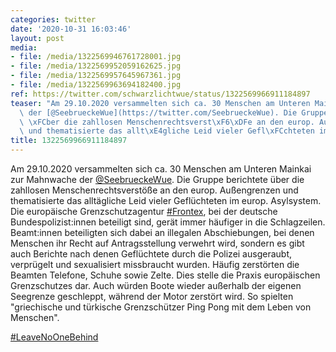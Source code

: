 ```yaml
---
categories: twitter
date: '2020-10-31 16:03:46'
layout: post
media:
- file: /media/1322569946761728001.jpg
- file: /media/1322569952059162625.jpg
- file: /media/1322569957645967361.jpg
- file: /media/1322569963694182400.jpg
ref: https://twitter.com/schwarzlichtwue/status/1322569966911184897
teaser: "Am 29.10.2020 versammelten sich ca. 30 Menschen am Unteren Mainkai zur Mahnwache\
  \ der [@SeebrueckeWue](https://twitter.com/SeebrueckeWue). Die Gruppe berichtete\
  \ \xFCber die zahllosen Menschenrechtsverst\xF6\xDFe an den europ. Au\xDFengrenzen\
  \ und thematisierte das allt\xE4gliche Leid vieler Gefl\xFCchteten im europ. Asylsystem. "
title: 1322569966911184897
---
```

Am 29.10.2020 versammelten sich ca. 30 Menschen am Unteren Mainkai zur Mahnwache der [@SeebrueckeWue](https://twitter.com/SeebrueckeWue). Die Gruppe berichtete über die zahllosen Menschenrechtsverstöße an den europ. Außengrenzen und thematisierte das alltägliche Leid vieler Geflüchteten im europ. Asylsystem. 
Die europäische Grenzschutzagentur [#Frontex](/t/frontex), bei der deutsche Bundespolizist:innen beteiligt sind, gerät immer häufiger in die Schlagzeilen. Beamt:innen beteiligten sich dabei an illegalen Abschiebungen, bei denen Menschen ihr Recht auf Antragsstellung verwehrt wird, sondern es gibt auch Berichte nach denen Geflüchtete durch die Polizei ausgeraubt, verprügelt und sexualisiert missbraucht wurden. Häufig zerstörten die Beamten Telefone, Schuhe sowie Zelte. Dies stelle die Praxis europäischen Grenzschutzes dar.
Auch würden Boote wieder außerhalb der eigenen Seegrenze geschleppt, während der Motor zerstört wird. So spielten "griechische und türkische Grenzschützer Ping Pong mit dem Leben von Menschen".



[#LeaveNoOneBehind](/t/leavenoonebehind)